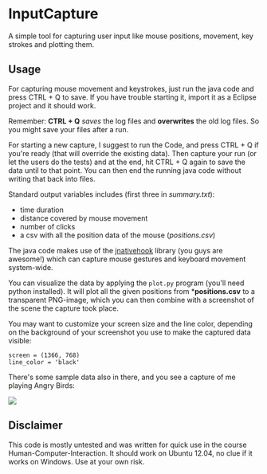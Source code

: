 InputCapture
============

A simple tool for capturing user input like mouse positions, movement, key strokes and plotting them.

## Usage

For capturing mouse movement and keystrokes, just run the java code and press CTRL + Q to save. If you have trouble starting it, import it as a Eclipse project and it should work.

Remember: **CTRL + Q** _saves_ the log files and **overwrites** the old log files. So you might save your files after a run.

For starting a new capture, I suggest to run the Code, and press CTRL + Q if you're ready (that will override the existing data). Then capture your run (or let the users do the tests) and at the end, hit CTRL + Q again to save the data until to that point. You can then end the running java code without writing that back into files.

Standard output variables includes (first three in *summary.txt*):

* time duration
* distance covered by mouse movement
* number of clicks
* a csv with all the position data of the mouse (*positions.csv*)


The java code makes use of the [jnativehook](http://code.google.com/p/jnativehook/) library (you guys are awesome!) which can capture mouse gestures and keyboard movement system-wide. 

You can visualize the data by applying the `plot.py` program (you'll need python installed). It will plot all the given positions from ***positions.csv** to a transparent PNG-image, which you can then combine with a screenshot of the scene the capture took place.

You may want to customize your screen size and the line color, depending on the background of your screenshot you use to make the captured data visible:

    screen = (1366, 768)
    line_color = 'black'

There's some sample data also in there, and you see a capture of me playing Angry Birds:

![](https://raw.github.com/captainfox/InputCapture/master/result.png)


## Disclaimer
This code is mostly untested and was written for quick use in the course Human-Computer-Interaction. It should work on Ubuntu 12.04, no clue if it works on Windows. Use at your own risk.

